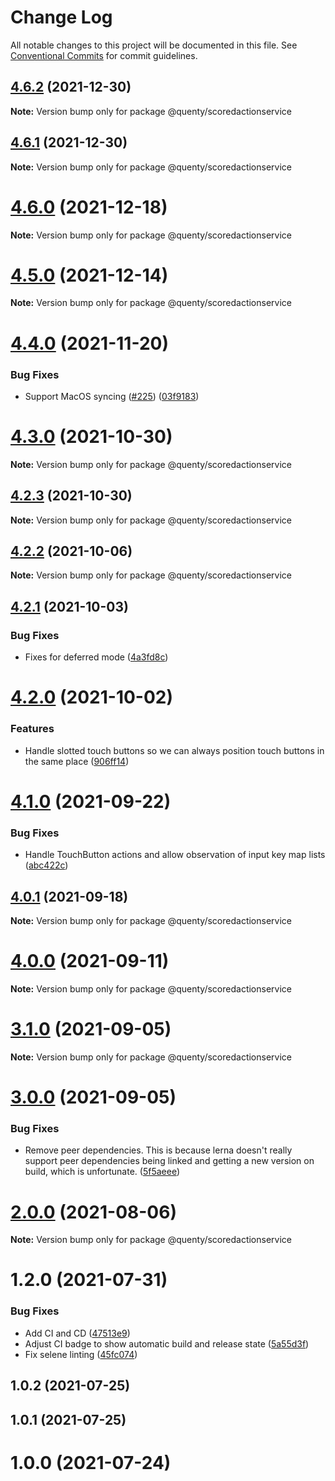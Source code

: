 # Change Log

All notable changes to this project will be documented in this file.
See [Conventional Commits](https://conventionalcommits.org) for commit guidelines.

## [4.6.2](https://github.com/Quenty/NevermoreEngine/compare/@quenty/scoredactionservice@4.6.1...@quenty/scoredactionservice@4.6.2) (2021-12-30)

**Note:** Version bump only for package @quenty/scoredactionservice





## [4.6.1](https://github.com/Quenty/NevermoreEngine/compare/@quenty/scoredactionservice@4.6.0...@quenty/scoredactionservice@4.6.1) (2021-12-30)

**Note:** Version bump only for package @quenty/scoredactionservice





# [4.6.0](https://github.com/Quenty/NevermoreEngine/compare/@quenty/scoredactionservice@4.5.0...@quenty/scoredactionservice@4.6.0) (2021-12-18)

**Note:** Version bump only for package @quenty/scoredactionservice





# [4.5.0](https://github.com/Quenty/NevermoreEngine/compare/@quenty/scoredactionservice@4.4.0...@quenty/scoredactionservice@4.5.0) (2021-12-14)

**Note:** Version bump only for package @quenty/scoredactionservice





# [4.4.0](https://github.com/Quenty/NevermoreEngine/compare/@quenty/scoredactionservice@4.3.0...@quenty/scoredactionservice@4.4.0) (2021-11-20)


### Bug Fixes

* Support MacOS syncing ([#225](https://github.com/Quenty/NevermoreEngine/issues/225)) ([03f9183](https://github.com/Quenty/NevermoreEngine/commit/03f918392c6a5bdd33f8a17c38de371d1e06c67a))





# [4.3.0](https://github.com/Quenty/NevermoreEngine/compare/@quenty/scoredactionservice@4.2.3...@quenty/scoredactionservice@4.3.0) (2021-10-30)

**Note:** Version bump only for package @quenty/scoredactionservice





## [4.2.3](https://github.com/Quenty/NevermoreEngine/compare/@quenty/scoredactionservice@4.2.2...@quenty/scoredactionservice@4.2.3) (2021-10-30)

**Note:** Version bump only for package @quenty/scoredactionservice





## [4.2.2](https://github.com/Quenty/NevermoreEngine/compare/@quenty/scoredactionservice@4.2.1...@quenty/scoredactionservice@4.2.2) (2021-10-06)

**Note:** Version bump only for package @quenty/scoredactionservice





## [4.2.1](https://github.com/Quenty/NevermoreEngine/compare/@quenty/scoredactionservice@4.2.0...@quenty/scoredactionservice@4.2.1) (2021-10-03)


### Bug Fixes

* Fixes for deferred mode ([4a3fd8c](https://github.com/Quenty/NevermoreEngine/commit/4a3fd8c50b03ecbb1d7d85e73a0984f427cd925d))





# [4.2.0](https://github.com/Quenty/NevermoreEngine/compare/@quenty/scoredactionservice@4.1.0...@quenty/scoredactionservice@4.2.0) (2021-10-02)


### Features

* Handle slotted touch buttons so we can always position touch buttons in the same place ([906ff14](https://github.com/Quenty/NevermoreEngine/commit/906ff14955894f5cfa8ec212910afd45ee364085))





# [4.1.0](https://github.com/Quenty/NevermoreEngine/compare/@quenty/scoredactionservice@4.0.1...@quenty/scoredactionservice@4.1.0) (2021-09-22)


### Bug Fixes

* Handle TouchButton actions and allow observation of input key map lists ([abc422c](https://github.com/Quenty/NevermoreEngine/commit/abc422c00e02c585f171ecc62c48bc3a67c39639))





## [4.0.1](https://github.com/Quenty/NevermoreEngine/compare/@quenty/scoredactionservice@4.0.0...@quenty/scoredactionservice@4.0.1) (2021-09-18)

**Note:** Version bump only for package @quenty/scoredactionservice





# [4.0.0](https://github.com/Quenty/NevermoreEngine/compare/@quenty/scoredactionservice@3.1.0...@quenty/scoredactionservice@4.0.0) (2021-09-11)

**Note:** Version bump only for package @quenty/scoredactionservice





# [3.1.0](https://github.com/Quenty/NevermoreEngine/compare/@quenty/scoredactionservice@3.0.0...@quenty/scoredactionservice@3.1.0) (2021-09-05)

**Note:** Version bump only for package @quenty/scoredactionservice





# [3.0.0](https://github.com/Quenty/NevermoreEngine/compare/@quenty/scoredactionservice@2.0.0...@quenty/scoredactionservice@3.0.0) (2021-09-05)


### Bug Fixes

* Remove peer dependencies. This is because lerna doesn't really support peer dependencies being linked and getting a new version on build, which is unfortunate. ([5f5aeee](https://github.com/Quenty/NevermoreEngine/commit/5f5aeeea8de9975435309e53679f0ef7064f9dd0))





# [2.0.0](https://github.com/Quenty/NevermoreEngine/compare/@quenty/scoredactionservice@1.2.0...@quenty/scoredactionservice@2.0.0) (2021-08-06)

**Note:** Version bump only for package @quenty/scoredactionservice





# 1.2.0 (2021-07-31)


### Bug Fixes

* Add CI and CD ([47513e9](https://github.com/Quenty/NevermoreEngine/commit/47513e9b568162707534af132396dd8756947dd3))
* Adjust CI badge to show automatic build and release state ([5a55d3f](https://github.com/Quenty/NevermoreEngine/commit/5a55d3f19bf8d66a760d67da9b56ed47fab74656))
* Fix selene linting ([45fc074](https://github.com/Quenty/NevermoreEngine/commit/45fc07489ee59127ac6582689f19a0e87c1e5b5a))



## 1.0.2 (2021-07-25)



## 1.0.1 (2021-07-25)



# 1.0.0 (2021-07-24)
